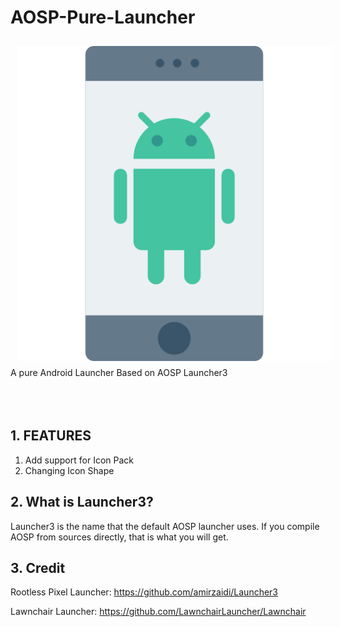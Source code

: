 # AOSP-Pure-Launcher

<img src="https://github.com/islem19/AOSP-Pure-Launcher/blob/master/res/mipmap-xxhdpi/ic_launcher_android.png?raw=true" align="left" hspace="10" vspace="10"></a>

<br>
<br>
<br>
A pure Android Launcher Based on AOSP Launcher3
<br>
<br>
<br>
<br>

## 1.	FEATURES
1.  Add support for Icon Pack
2.  Changing Icon Shape

## 2.   What is Launcher3?

Launcher3 is the name that the default AOSP launcher uses. If you compile AOSP from sources directly, that is what you will get.

## 3.   Credit

Rootless Pixel Launcher: https://github.com/amirzaidi/Launcher3

Lawnchair Launcher: https://github.com/LawnchairLauncher/Lawnchair
